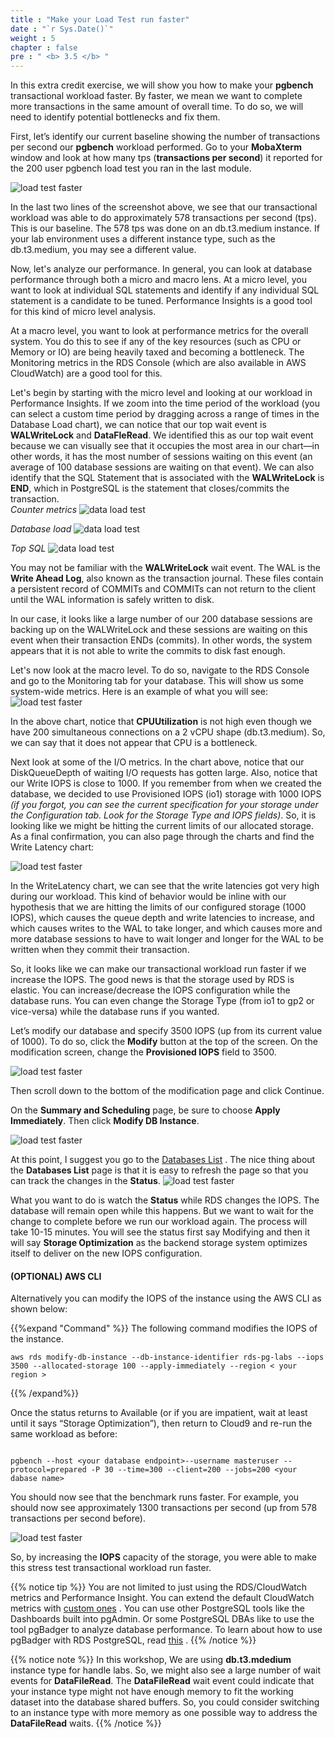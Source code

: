 ```yaml
---
title : "Make your Load Test run faster"
date : "`r Sys.Date()`"
weight : 5
chapter : false
pre : " <b> 3.5 </b> "
---
```


In this extra credit exercise, we will show you how to make your **pgbench** transactional workload faster. By faster, we mean we want to complete more transactions in the same amount of overall time. To do so, we will need to identify potential bottlenecks and fix them.

First, let’s identify our current baseline showing the number of transactions per second our **pgbench** workload performed. Go to your **MobaXterm** window and look at how many tps (**transactions per second**) it reported for the 200 user pgbench load test you ran in the last module.

![load test faster](/images/3/3-5/1.png)

In the last two lines of the screenshot above, we see that our transactional workload was able to do approximately 578 transactions per second (tps). This is our baseline. The 578 tps was done on an db.t3.medium instance. If your lab environment uses a different instance type, such as the db.t3.medium, you may see a different value.

Now, let's analyze our performance. In general, you can look at database performance through both a micro and macro lens. At a micro level, you want to look at individual SQL statements and identify if any individual SQL statement is a candidate to be tuned. Performance Insights is a good tool for this kind of micro level analysis.

At a macro level, you want to look at performance metrics for the overall system. You do this to see if any of the key resources (such as CPU or Memory or IO) are being heavily taxed and becoming a bottleneck. The Monitoring metrics in the RDS Console (which are also available in AWS CloudWatch) are a good tool for this.

Let's begin by starting with the micro level and looking at our workload in Performance Insights. If we zoom into the time period of the workload (you can select a custom time period by dragging across a range of times in the Database Load chart), we can notice that our top wait event is **WALWriteLock** and **DataFleRead**. We identified this as our top wait event because we can visually see that it occupies the most area in our chart—in other words, it has the most number of sessions waiting on this event (an average of 100 database sessions are waiting on that event). We can also identify that the SQL Statement that is associated with the **WALWriteLock** is **END**, which in PostgreSQL is the statement that closes/commits the transaction.\
*Counter metrics*
![data load test](/images/3/3-4/3.png)

*Database load*
![data load test](/images/3/3-4/4.png)

*Top SQL*
![data load test](/images/3/3-4/5.png)

You may not be familiar with the **WALWriteLock** wait event. The WAL is the **Write Ahead Log**, also known as the transaction journal. These files contain a persistent record of COMMITs and COMMITs can not return to the client until the WAL information is safely written to disk.

In our case, it looks like a large number of our 200 database sessions are backing up on the WALWriteLock and these sessions are waiting on this event when their transaction ENDs (commits). In other words, the system appears that it is not able to write the commits to disk fast enough.

Let's now look at the macro level. To do so, navigate to the RDS Console and go to the Monitoring tab for your database. This will show us some system-wide metrics. Here is an example of what you will see:
![load test faster](/images/3/3-5/3.png)

In the above chart, notice that **CPUUtilization** is not high even though we have 200 simultaneous connections on a 2 vCPU shape (db.t3.medium). So, we can say that it does not appear that CPU is a bottleneck.

Next look at some of the I/O metrics. In the chart above, notice that our DiskQueueDepth of waiting I/O requests has gotten large. Also, notice that our Write IOPS is close to 1000. If you remember from when we created the database, we decided to use Provisioned IOPS (io1) storage with 1000 IOPS *(if you forgot, you can see the current specification for your storage under the Configuration tab. Look for the Storage Type and IOPS fields)*. So, it is looking like we might be hitting the current limits of our allocated storage. As a final confirmation, you can also page through the charts and find the Write Latency chart:

![load test faster](/images/3/3-5/4.png)

In the WriteLatency chart, we can see that the write latencies got very high during our workload. This kind of behavior would be inline with our hypothesis that we are hitting the limits of our configured storage (1000 IOPS), which causes the queue depth and write latencies to increase, and which causes writes to the WAL to take longer, and which causes more and more database sessions to have to wait longer and longer for the WAL to be written when they commit their transaction.

So, it looks like we can make our transactional workload run faster if we increase the IOPS. The good news is that the storage used by RDS is elastic. You can increase/decrease the IOPS configuration while the database runs. You can even change the Storage Type (from io1 to gp2 or vice-versa) while the database runs if you wanted.

Let’s modify our database and specify 3500 IOPS (up from its current value of 1000). To do so, click the **Modify** button at the top of the screen. On the modification screen, change the **Provisioned IOPS** field to 3500.

![load test faster](/images/3/3-5/5.png)

Then scroll down to the bottom of the modification page and click Continue.

On the **Summary and Scheduling** page, be sure to choose **Apply Immediately**. Then click **Modify DB Instance**.

![load test faster](/images/3/3-5/6.png)

At this point, I suggest you go to the [Databases List](https://console.aws.amazon.com/rds/home#databases:) . The nice thing about the **Databases List** page is that it is easy to refresh the page so that you can track the changes in the **Status**.
![load test faster](/images/3/3-5/7.png)

What you want to do is watch the **Status** while RDS changes the IOPS. The database will remain open while this happens. But we want to wait for the change to complete before we run our workload again. The process will take 10-15 minutes. You will see the status first say Modifying and then it will say **Storage Optimization** as the backend storage system optimizes itself to deliver on the new IOPS configuration.

#### (OPTIONAL) AWS CLI
Alternatively you can modify the IOPS of the instance using the AWS CLI as shown below:

{{%expand "Command" %}}
The following command modifies the IOPS of the instance.
```
aws rds modify-db-instance --db-instance-identifier rds-pg-labs --iops 3500 --allocated-storage 100 --apply-immediately --region < your region >
```
{{% /expand%}}

Once the status returns to Available (or if you are impatient, wait at least until it says “Storage Optimization”), then return to Cloud9 and re-run the same workload as before:
```

pgbench --host <your database endpoint>--username masteruser --protocol=prepared -P 30 --time=300 --client=200 --jobs=200 <your dabase name>

```

You should now see that the benchmark runs faster. For example, you should now see approximately 1300 transactions per second (up from 578 transactions per second before).

![load test faster](/images/3/3-5/8.png)

So, by increasing the **IOPS** capacity of the storage, you were able to make this stress test transactional workload run faster.

{{% notice tip %}}
You are not limited to just using the RDS/CloudWatch metrics and Performance Insight. You can extend the default CloudWatch metrics with [custom ones](https://github.com/awslabs/amazon-aurora-postgres-monitoring) . You can use other PostgreSQL tools like the Dashboards built into pgAdmin. Or some PostgreSQL DBAs like to use the tool pgBadger to analyze database performance. To learn about how to use pgBadger with RDS PostgreSQL, read [this](https://aws.amazon.com/blogs/database/optimizing-and-tuning-queries-in-amazon-rds-postgresql-based-on-native-and-external-tools/) .
{{% /notice %}}

{{% notice note %}}
 In this workshop, We are using **db.t3.mdedium** instance type for handle labs. So, we might also see a large number of wait events for **DataFileRead**. The **DataFileRead** wait event could indicate that your instance type might not have enough memory to fit the working dataset into the database shared buffers. So, you could consider switching to an instance type with more memory as one possible way to address the **DataFileRead** waits.
{{% /notice %}}
